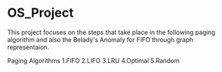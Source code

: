 # OS_Project

This project focuses on the steps that take place in the following paging algorithm and also the Belady's Anomaly for FIFO through graph representaion.

Paging Algorithms
1.FIFO
2.LIFO
3.LRU
4.Optimal
5.Random

